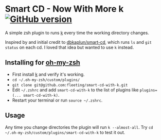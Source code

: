 # Smart CD - Now With More k [![GitHub version](https://badge.fury.io/gh/fleeting%2Fsmart-cd-with-k.svg)](http://badge.fury.io/gh/fleeting%2Fsmart-cd-with-k)

A simple zsh plugin to runs [k](https://github.com/supercrabtree/k) every time the working directory changes.

Inspired by and initial credit to [dbkaplun/smart-cd](https://github.com/dbkaplun/smart-cd), which runs `ls` and `git status` on each cd. I loved that idea but wanted to use `k` instead.

## Installing for [oh-my-zsh](github.com/robbyrussell/oh-my-zsh)

* First install [k](https://github.com/supercrabtree/k) and verify it's working.
* `cd ~/.oh-my-zsh/custom/plugins/`
* `git clone git@github.com:fleeting/smart-cd-with-k.git`
* Edit `~/.zshrc` and add `smart-cd-with-k` to the list of plugins like `plugins=(... smart-cd-with-k)`.
* Restart your terminal or run `source ~/.zshrc`.

## Usage

Any time you change directories the plugin will run `k --almost-all`. Try `cd ~/.oh-my-zsh/custom/plugins/smart-cd-with-k` to test it out.
